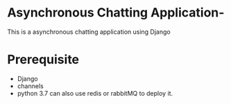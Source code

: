 # Asynchronous Chatting Application-
This is a asynchronous chatting application using Django 
# Prerequisite
- Django
- channels
- python 3.7
can also use redis or rabbitMQ to deploy it.
